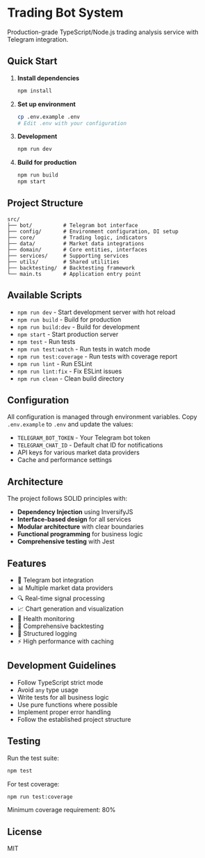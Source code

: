 # Trading Bot System

Production-grade TypeScript/Node.js trading analysis service with Telegram integration.

## Quick Start

1. **Install dependencies**
   ```bash
   npm install
   ```

2. **Set up environment**
   ```bash
   cp .env.example .env
   # Edit .env with your configuration
   ```

3. **Development**
   ```bash
   npm run dev
   ```

4. **Build for production**
   ```bash
   npm run build
   npm start
   ```

## Project Structure

```
src/
├── bot/          # Telegram bot interface
├── config/       # Environment configuration, DI setup
├── core/         # Trading logic, indicators
├── data/         # Market data integrations
├── domain/       # Core entities, interfaces
├── services/     # Supporting services
├── utils/        # Shared utilities
├── backtesting/  # Backtesting framework
└── main.ts       # Application entry point
```

## Available Scripts

- `npm run dev` - Start development server with hot reload
- `npm run build` - Build for production
- `npm run build:dev` - Build for development
- `npm start` - Start production server
- `npm test` - Run tests
- `npm run test:watch` - Run tests in watch mode
- `npm run test:coverage` - Run tests with coverage report
- `npm run lint` - Run ESLint
- `npm run lint:fix` - Fix ESLint issues
- `npm run clean` - Clean build directory

## Configuration

All configuration is managed through environment variables. Copy `.env.example` to `.env` and update the values:

- `TELEGRAM_BOT_TOKEN` - Your Telegram bot token
- `TELEGRAM_CHAT_ID` - Default chat ID for notifications
- API keys for various market data providers
- Cache and performance settings

## Architecture

The project follows SOLID principles with:
- **Dependency Injection** using InversifyJS
- **Interface-based design** for all services
- **Modular architecture** with clear boundaries
- **Functional programming** for business logic
- **Comprehensive testing** with Jest

## Features

- 🤖 Telegram bot integration
- 📊 Multiple market data providers
- 🔍 Real-time signal processing
- 📈 Chart generation and visualization
- 🏥 Health monitoring
- 🧪 Comprehensive backtesting
- 📝 Structured logging
- ⚡ High performance with caching

## Development Guidelines

- Follow TypeScript strict mode
- Avoid `any` type usage
- Write tests for all business logic
- Use pure functions where possible
- Implement proper error handling
- Follow the established project structure

## Testing

Run the test suite:
```bash
npm test
```

For test coverage:
```bash
npm run test:coverage
```

Minimum coverage requirement: 80%

## License

MIT
